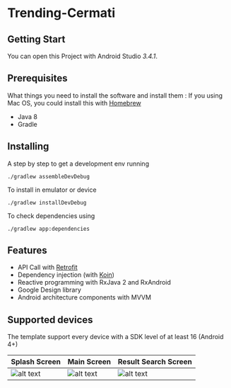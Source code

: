 # Trending-Cermati

## Getting Start

You can open this Project with Android Studio *3.4.1*.

## Prerequisites

What things you need to install the software and install them :
If you using Mac OS, you could install this with [Homebrew](homebrew.sh)

- Java 8
- Gradle

## Installing

A step by step to get a development env running

```
./gradlew assembleDevDebug
```

To install in emulator or device
```
./gradlew installDevDebug
```

To check dependencies using

```
./gradlew app:dependencies
```

## Features

- API Call with [Retrofit](https://square.github.io/retrofit)
- Dependency injection (with [Koin](https://insert-koin.io))
- Reactive programming with RxJava 2 and RxAndroid
- Google Design library
- Android architecture components with MVVM
    
## Supported devices

The template support every device with a SDK level of at least 16 (Android 4+)


| **Splash Screen** | **Main Screen** | **Result Search Screen** |
| ------ | ------ | ------ |
| ![alt text](https://i.postimg.cc/nVGqC19B/Screenshot-2020-04-13-10-07-11-04.png "Splash Screen") | ![alt text](https://i.postimg.cc/zvzbn9HW/Screenshot-2020-04-13-10-07-15-61.png "Main Screen") | ![alt text](https://i.postimg.cc/fLKkTBqb/Screenshot-2020-04-13-10-07-29-43.png "Result Search Screen")


